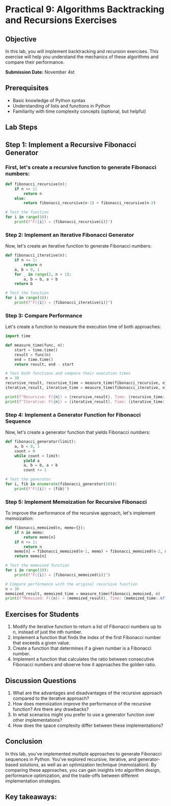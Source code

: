 # Practical 9: Algorithms Backtracking and Recursions Exercises

## Objective
In this lab, you will implement backtracking and recursion exercises. This exercise will help you understand the mechanics of these algorithms and compare their performance.

**Submission Date:** November 4st

## Prerequisites
- Basic knowledge of Python syntax
- Understanding of lists and functions in Python
- Familiarity with time complexity concepts (optional, but helpful)

## Lab Steps
## Step 1: Implement a Recursive Fibonacci Generator
### First, let's create a recursive function to generate Fibonacci numbers:

```python
def fibonacci_recursive(n):
    if n <= 1:
        return n
    else:
        return fibonacci_recursive(n-1) + fibonacci_recursive(n-2)

# Test the function
for i in range(10):
    print(f"F({i}) = {fibonacci_recursive(i)}")
```

### Step 2: Implement an Iterative Fibonacci Generator

Now, let's create an iterative function to generate Fibonacci numbers:

```python
def fibonacci_iterative(n):
    if n <= 1:
        return n
    a, b = 0, 1
    for _ in range(2, n + 1):
        a, b = b, a + b
    return b

# Test the function
for i in range(10):
    print(f"F({i}) = {fibonacci_iterative(i)}")
```

### Step 3: Compare Performance

Let's create a function to measure the execution time of both approaches:

```python
import time

def measure_time(func, n):
    start = time.time()
    result = func(n)
    end = time.time()
    return result, end - start

# Test both functions and compare their execution times
n = 30
recursive_result, recursive_time = measure_time(fibonacci_recursive, n)
iterative_result, iterative_time = measure_time(fibonacci_iterative, n)

print(f"Recursive: F({n}) = {recursive_result}, Time: {recursive_time:.6f} seconds")
print(f"Iterative: F({n}) = {iterative_result}, Time: {iterative_time:.6f} seconds")
```

### Step 4: Implement a Generator Function for Fibonacci Sequence

Now, let's create a generator function that yields Fibonacci numbers:

```python
def fibonacci_generator(limit):
    a, b = 0, 1
    count = 0
    while count < limit:
        yield a
        a, b = b, a + b
        count += 1

# Test the generator
for i, fib in enumerate(fibonacci_generator(10)):
    print(f"F({i}) = {fib}")
```

### Step 5: Implement Memoization for Recursive Fibonacci

To improve the performance of the recursive approach, let's implement memoization:

```python
def fibonacci_memoized(n, memo={}):
    if n in memo:
        return memo[n]
    if n <= 1:
        return n
    memo[n] = fibonacci_memoized(n-1, memo) + fibonacci_memoized(n-2, memo)
    return memo[n]

# Test the memoized function
for i in range(10):
    print(f"F({i}) = {fibonacci_memoized(i)}")

# Compare performance with the original recursive function
n = 30
memoized_result, memoized_time = measure_time(fibonacci_memoized, n)
print(f"Memoized: F({n}) = {memoized_result}, Time: {memoized_time:.6f} seconds")
```

## Exercises for Students

1. Modify the iterative function to return a list of Fibonacci numbers up to n, instead of just the nth number.
2. Implement a function that finds the index of the first Fibonacci number that exceeds a given value.
3. Create a function that determines if a given number is a Fibonacci number.
4. Implement a function that calculates the ratio between consecutive Fibonacci numbers and observe how it approaches the golden ratio.

## Discussion Questions

1. What are the advantages and disadvantages of the recursive approach compared to the iterative approach?
2. How does memoization improve the performance of the recursive function? Are there any drawbacks?
3. In what scenarios might you prefer to use a generator function over other implementations?
4. How does the space complexity differ between these implementations?

## Conclusion

In this lab, you've implemented multiple approaches to generate Fibonacci sequences in Python. You've explored recursive, iterative, and generator-based solutions, as well as an optimization technique (memoization). By comparing these approaches, you can gain insights into algorithm design, performance optimization, and the trade-offs between different implementation strategies.

Key takeaways:
- 


